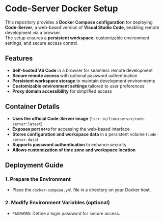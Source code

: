 # Code-Server Docker Setup

This repository provides a **Docker Compose configuration** for deploying **Code-Server**, a web-based version of **Visual Studio Code**, enabling remote development via a browser.  
The setup ensures a **persistent workspace**, customizable environment settings, and secure access control.

## Features
- **Self-hosted VS Code** in a browser for seamless remote development
- **Secure remote access** with optional password authentication
- **Persistent workspace storage** to maintain development environments
- **Customizable environment settings** tailored to user preferences
- **Proxy domain accessibility** for simplified access

## Container Details
- **Uses the official Code-Server image** (`lscr.io/linuxserver/code-server:latest`)
- **Exposes port `8443`** for accessing the web-based interface
- **Stores configuration and workspace data** in a persistent volume (`code-server-data`)
- **Supports password authentication** to enhance security
- **Allows customization of time zone and workspace location**

## Deployment Guide

### 1. Prepare the Environment
- Place the `docker-compose.yml` file in a directory on your Docker host.

### 2. Modify Environment Variables (optional)
- `PASSWORD`: Define a login password for secure access.